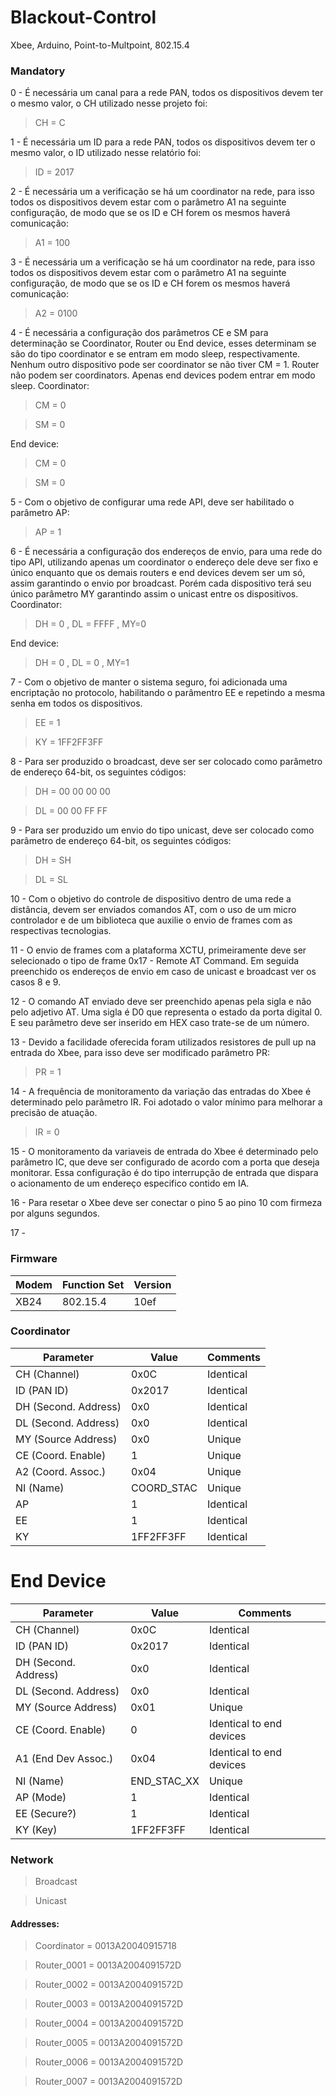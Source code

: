 # Blackout-Control
Xbee, Arduino, Point-to-Multpoint, 802.15.4

### Mandatory

0 - É necessária um canal para a rede PAN, todos os dispositivos devem ter o mesmo valor, o CH utilizado nesse projeto foi:
>CH = C

1 - É necessária um ID para a rede PAN, todos os dispositivos devem ter o mesmo valor, o ID utilizado nesse relatório foi:
>ID = 2017

2 - É necessária um a verificação se há um coordinator na rede, para isso todos os dispositivos devem estar com o parâmetro A1 na seguinte configuração, de modo que se os ID e CH forem os mesmos haverá comunicação:
>A1 = 100

3 - É necessária um a verificação se há um coordinator na rede, para isso todos os dispositivos devem estar com o parâmetro A1 na seguinte configuração, de modo que se os ID e CH forem os mesmos haverá comunicação:
>A2 = 0100

4 - É necessária a configuração dos parâmetros CE e SM para determinação se Coordinator, Router ou End device, esses determinam se são do tipo coordinator e se entram em modo sleep, respectivamente. Nenhum outro dispositivo pode ser coordinator se não tiver CM = 1. Router não podem ser coordinators. Apenas end devices podem entrar em modo sleep.
Coordinator:
>CM = 0 

>SM = 0

End device:
>CM = 0 

>SM = 0 

5 - Com o objetivo de configurar uma rede API, deve ser habilitado o parâmetro AP:
>AP = 1

6 - É necessária a configuração dos endereços de envio, para uma rede do tipo API, utilizando apenas um coordinator o endereço dele deve ser fixo e único enquanto que os demais routers e end devices devem ser um só, assim garantindo o envio por broadcast. Porém cada dispositivo terá seu único parâmetro MY garantindo assim o unicast entre os dispositivos.
Coordinator:
> DH = 0 , DL = FFFF , MY=0

End device:
> DH = 0 , DL = 0 , MY=1

7 - Com o objetivo de manter o sistema seguro, foi adicionada uma encriptação no protocolo, habilitando o parâmentro EE e repetindo a mesma senha em todos os dispositivos. 
>EE = 1

>KY = 1FF2FF3FF    

8 - Para ser produzido o broadcast, deve ser ser colocado como parâmetro de endereço 64-bit, os seguintes códigos:
>DH = 00 00 00 00

>DL = 00 00 FF FF

9 - Para ser produzido um envio do tipo unicast, deve ser colocado como parâmetro de endereço 64-bit, os seguintes códigos:
>DH = SH

>DL = SL

10 - Com o objetivo do controle de dispositivo dentro de uma rede a distância, devem ser enviados comandos AT, com o uso de um micro controlador e de um biblioteca que auxilie o envio de frames com as respectivas tecnologias.

11 - O envio de frames com a plataforma XCTU, primeiramente deve ser selecionado o tipo de frame 0x17 - Remote AT Command. Em seguida preenchido os endereços de envio em caso de unicast e broadcast ver os casos 8 e 9.

12 - O comando AT enviado deve ser preenchido apenas pela sigla e não pelo adjetivo AT. Uma sigla é D0 que representa o estado da porta digital 0. E seu parâmetro deve ser inserido em HEX caso trate-se de um número.

13 - Devido a facilidade oferecida foram utilizados resistores de pull up na entrada do Xbee, para isso deve ser modificado parâmetro PR:
>PR = 1

14 - A frequência de monitoramento da variação das entradas do Xbee é determinado pelo parâmetro IR. Foi adotado o valor mínimo para melhorar a precisão de atuação.
>IR = 0

15 - O monitoramento da variaveis de entrada do Xbee é determinado pelo parâmetro IC, que deve ser configurado de acordo com a porta que deseja monitorar. Essa configuração é do tipo interrupção de entrada que dispara o acionamento de um endereço especifico contido em IA.

16 - Para resetar o Xbee deve ser conectar o pino 5 ao pino 10 com firmeza por alguns segundos.

17 -

### Firmware
Modem     | Function Set | Version
--------- | ------------ | ------
XB24      | 802.15.4     | 10ef

### Coordinator
Parameter            | Value         | Comments
-------------------- | ------------- | ----------
CH (Channel)         | 0x0C          | Identical
ID (PAN ID)          | 0x2017        | Identical
DH (Second. Address) | 0x0	         | Identical
DL (Second. Address) | 0x0	         | Identical
MY (Source Address)  | 0x0           | Unique
CE (Coord. Enable)   | 1  	         | Unique
A2 (Coord. Assoc.)   | 0x04          | Unique
NI (Name)	           | COORD_STAC    | Unique
AP		               | 1	           | Identical
EE	             	   | 1	           |	Identical
KY		               | 1FF2FF3FF     | Identical

# End Device
Parameter            | Value         | Comments
-------------------- | ------------- | ---------
CH (Channel)         | 0x0C          | Identical
ID (PAN ID)          | 0x2017        | Identical
DH (Second. Address) | 0x0	         | Identical
DL (Second. Address) | 0x0	         | Identical
MY (Source Address)  | 0x01          | Unique
CE (Coord. Enable)   | 0  	         | Identical to end devices
A1 (End Dev Assoc.)  | 0x04          | Identical to end devices
NI (Name)	           | END_STAC_XX   | Unique
AP (Mode)	           | 1	           | Identical
EE (Secure?)	       | 1		         | Identical
KY (Key)             | 1FF2FF3FF     | Identical

### Network
>Broadcast

>Unicast

#### Addresses:
>Coordinator = 0013A20040915718

>Router_0001 = 0013A2004091572D

>Router_0002 = 0013A2004091572D

>Router_0003 = 0013A2004091572D

>Router_0004 = 0013A2004091572D

>Router_0005 = 0013A2004091572D

>Router_0006 = 0013A2004091572D

>Router_0007 = 0013A2004091572D
